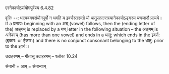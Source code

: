 

 एरनेकाचोऽसंयोगपूर्वस्य 6.4.82 


वृत्तिः --: धात्ववयवसंयोगपूर्वो न भवति य इवर्णस्तदन्तो यो धातुस्तदन्तस्यानेकाचोऽङ्गस्य यणजादौ प्रत्यये। If a प्रत्यय: beginning with an अच् (vowel) follows, then the (ending letter of the) अङ्गम् is replaced by a यण् letter in the following situation – the अङ्गम् is अनेकाच् (has more than one vowel) and ends in a धातु: which ends in the इवर्ण: (इकार: or ईकार:) and there is no conjunct consonant belonging to the धातु: prior to the इवर्ण:। 


उदाहरणम् – गीतासु उदाहरणम् – श्लोकः 10.24 


सेनानी + आम् = सेनान्याम् 



